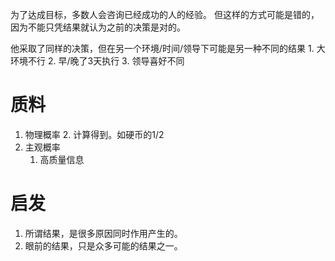 为了达成目标，多数人会咨询已经成功的人的经验。
但这样的方式可能是错的，因为不能只凭结果就认为之前的决策是对的。

他采取了同样的决策，但在另一个环境/时间/领导下可能是另一种不同的结果
	1. 大环境不行
	2. 早/晚了3天执行
	3. 领导喜好不同
# 质料
1. 物理概率
	2. 计算得到。如硬币的1/2
2. 主观概率
	1.  高质量信息
# 启发
1. 所谓结果，是很多原因同时作用产生的。
2. 眼前的结果，只是众多可能的结果之一。